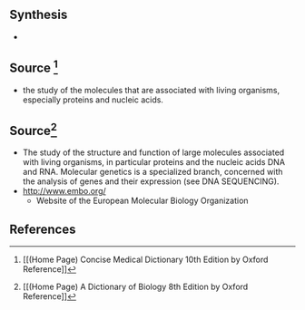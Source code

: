 ## Synthesis
- 
## Source [^1]
- the study of the molecules that are associated with living organisms, especially proteins and nucleic acids.
## Source[^2]
- The study of the structure and function of large molecules associated with living organisms, in particular proteins and the nucleic acids DNA and RNA. Molecular genetics is a specialized branch, concerned with the analysis of genes and their expression (see DNA SEQUENCING).
- http://www.embo.org/
	- Website of the European Molecular Biology Organization
## References

[^1]: [[(Home Page) Concise Medical Dictionary 10th Edition by Oxford Reference]]
[^2]: [[(Home Page) A Dictionary of Biology 8th Edition by Oxford Reference]]